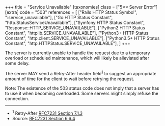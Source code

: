 +++
title = "Service Unavailable"
[taxonomies]
class = ["5&times;&times; Server Error"]
[extra]
code = "503"
references = [
    ["Rails HTTP Status Symbol", ":service_unavailable"],
    ["Go HTTP Status Constant", "http.StatusServiceUnavailable"],
    ["Symfony HTTP Status Constant", "Response::HTTP_SERVICE_UNAVAILABLE"],
    ["Python2 HTTP Status Constant", "httplib.SERVICE_UNAVAILABLE"],
    ["Python3+ HTTP Status Constant", "http.client.SERVICE_UNAVAILABLE"],
    ["Python3.5+ HTTP Status Constant", "http.HTTPStatus.SERVICE_UNAVAILABLE"],
]
+++

The server is currently unable to handle the request due to a temporary overload or scheduled maintenance, which will likely be alleviated after some delay.

The server MAY send a Retry-After header field<sup>[1](#ref-1)</sup> to suggest an appropriate amount of time for the client to wait before retrying the request.

Note: The existence of the 503 status code does not imply that a server has to use it when becoming overloaded. Some servers might simply refuse the connection.

---

* <span id="ref-1"><sup>1</sup> Retry-After [RFC7231 Section 7.1.3][2]</span>
* Source: [RFC7231 Section 6.6.4][1]

[1]: <http://tools.ietf.org/html/rfc7231#section-6.6.4>
[2]: <http://tools.ietf.org/html/rfc7231#section-7.1.3>
